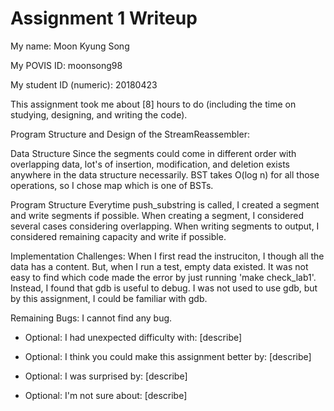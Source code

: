 Assignment 1 Writeup
=============

My name: Moon Kyung Song

My POVIS ID: moonsong98

My student ID (numeric): 20180423

This assignment took me about [8] hours to do (including the time on studying, designing, and writing the code).

Program Structure and Design of the StreamReassembler:

Data Structure
Since the segments could come in different order with overlapping data,
lot's of insertion, modification, and deletion exists anywhere in the data structure necessarily.
BST takes O(log n) for all those operations, so I chose map which is one of BSTs.

Program Structure
Everytime push_substring is called, I created a segment and write segments if possible.
When creating a segment, I considered several cases considering overlapping.
When writing segments to output, I considered remaining capacity and write if possible.

Implementation Challenges:
When I first read the instruciton, I though all the data has a content.
But, when I run a test, empty data existed.
It was not easy to find which code made the error by just running 'make check_lab1'.
Instead, I found that gdb is useful to debug.
I was not used to use gdb, but by this assignment, I could be familiar with gdb.

Remaining Bugs:
I cannot find any bug.

- Optional: I had unexpected difficulty with: [describe]

- Optional: I think you could make this assignment better by: [describe]

- Optional: I was surprised by: [describe]

- Optional: I'm not sure about: [describe]
